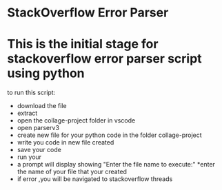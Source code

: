 # StackOverflow Error Parser

# This is the initial stage for stackoverflow  error parser script using python

to run this script:

* download the file
* extract
* open the collage-project folder in vscode
* open parserv3
* create new file for your python code in the folder collage-project
* write you code in new file created
* save your code 
* run your
* a prompt will display showing "Enter the file name to execute:" 
*enter the name of your file that your created 
* if error ,you will be navigated to stackoverflow threads

